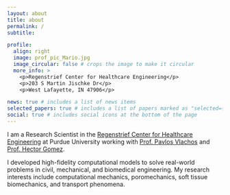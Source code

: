 ```yaml
---
layout: about
title: about
permalink: /
subtitle:

profile:
  align: right
  image: prof_pic_Mario.jpg
  image_circular: false # crops the image to make it circular
  more_info: >
    <p>Regenstrief Center for Healthcare Engineering</p>
    <p>203 S Martin Jischke Dr</p>
    <p>West Lafayette, IN 47906</p>

news: true # includes a list of news items
selected_papers: true # includes a list of papers marked as "selected={true}"
social: true # includes social icons at the bottom of the page
---
```



I am a Research Scientist in the [Regenstrief Center for Healthcare Engineering](https://www.purdue.edu/research/rche/) at Purdue University working with [Prof. Pavlos Vlachos](https://vlachosresearch.org/pub-author/pavlos-p-vlachos/) and [Prof. Hector Gomez](https://engineering.purdue.edu/gomez/hectorgomez). 

I developed high-fidelity computational models to solve real-world problems in civil, mechanical, and biomedical engineering. My research interests include computational mechanics, poromechanics, soft tissue biomechanics, and transport phenomena.
